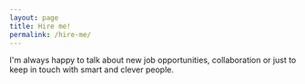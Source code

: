 ```yaml
---
layout: page
title: Hire me!
permalink: /hire-me/
---
```


I'm always happy to talk about new job opportunities, collaboration or just to keep in touch with smart and clever people.
